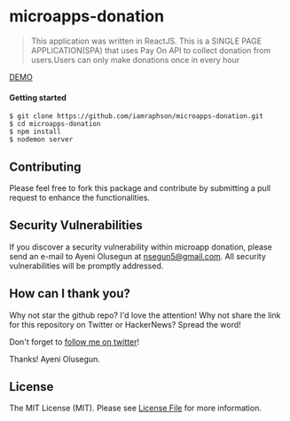 # microapps-donation

> This application was written in ReactJS. This is a SINGLE PAGE APPLICATION(SPA) that uses Pay On API to collect donation from users.Users can only make donations once in every hour

[DEMO](https://microapp-donation.herokuapp.com/)

#### Getting started
```
$ git clone https://github.com/iamraphson/microapps-donation.git
$ cd microapps-donation
$ npm install
$ nodemon server 
```

## Contributing
Please feel free to fork this package and contribute by submitting a pull request to enhance the functionalities.

## Security Vulnerabilities

If you discover a security vulnerability within microapp donation, please send an e-mail to Ayeni Olusegun at nsegun5@gmail.com. All security vulnerabilities will be promptly addressed.

## How can I thank you?

Why not star the github repo? I'd love the attention! Why not share the link for this repository on Twitter or HackerNews? Spread the word!

Don't forget to [follow me on twitter](https://twitter.com/iamraphson)!

Thanks!
Ayeni Olusegun.

## License

The MIT License (MIT). Please see [License File](LICENSE.md) for more information.
